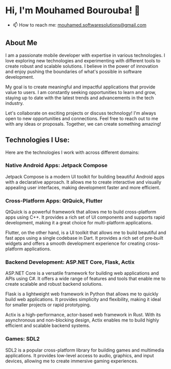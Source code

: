 # Hi, I'm Mouhamed Bourouba! 👋
- 📫 How to reach me: mouhamed.softwaresolutions@gmail.com

## About Me
I am a passionate mobile developer with expertise in various technologies. I love exploring new technologies and experimenting with different tools to create robust and scalable solutions. I believe in the power of innovation and enjoy pushing the boundaries of what's possible in software development.

My goal is to create meaningful and impactful applications that provide value to users. I am constantly seeking opportunities to learn and grow, staying up to date with the latest trends and advancements in the tech industry.

Let's collaborate on exciting projects or discuss technology! I'm always open to new opportunities and connections. Feel free to reach out to me with any ideas or proposals. Together, we can create something amazing!



## Technologies I Use:

Here are the technologies I work with across different domains:

### Native Android Apps: Jetpack Compose
Jetpack Compose is a modern UI toolkit for building beautiful Android apps with a declarative approach. It allows me to create interactive and visually appealing user interfaces, making development faster and more efficient.

### Cross-Platform Apps: QtQuick, Flutter
QtQuick is a powerful framework that allows me to build cross-platform apps using C++. It provides a rich set of UI components and supports rapid development, making it a great choice for multi-platform applications.

Flutter, on the other hand, is a UI toolkit that allows me to build beautiful and fast apps using a single codebase in Dart. It provides a rich set of pre-built widgets and offers a smooth development experience for creating cross-platform applications.

### Backend Development: ASP.NET Core, Flask, Actix
ASP.NET Core is a versatile framework for building web applications and APIs using C#. It offers a wide range of features and tools that enable me to create scalable and robust backend solutions.

Flask is a lightweight web framework in Python that allows me to quickly build web applications. It provides simplicity and flexibility, making it ideal for smaller projects or rapid prototyping.

Actix is a high-performance, actor-based web framework in Rust. With its asynchronous and non-blocking design, Actix enables me to build highly efficient and scalable backend systems.

### Games: SDL2
SDL2 is a popular cross-platform library for building games and multimedia applications. It provides low-level access to audio, graphics, and input devices, allowing me to create immersive gaming experiences.

<!---
MouhamedBourouba/MouhamedBourouba is a ✨ special ✨ repository because its `README.md` (this file) appears on your GitHub profile.
You can click the Preview link to take a look at your changes.
--->
